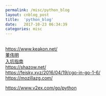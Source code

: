 ```yaml
---
permalink: /misc/python_blog
layout: cnblog_post
title:  'python_blog'
date:   2017-10-23 06:34:39
categories: misc
---
```


<br>
<a href="https://www.keakon.net/" target='blank'>https://www.keakon.net/</a><br>
<a href="http://www.dongwm.com/" target='blank'>董伟明</a><br>
<a href="http://python-web-guide.readthedocs.io/zh/latest/base/basics.html" target='blank'>入坑指南</a><br>
<a href="https://shazow.net/" target='blank'>https://shazow.net/</a><br>
<a href="https://feisky.xyz/2016/04/19/cgo-in-go-1-6/" target='blank'>https://feisky.xyz/2016/04/19/cgo-in-go-1-6/</a><br>
<a href="https://mozillazg.com/" target='blank'>https://mozillazg.com/</a><br>

https://www.v2ex.com/go/python